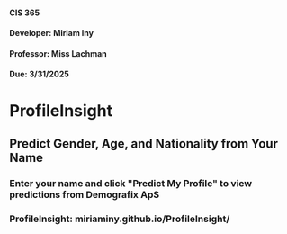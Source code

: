 #### CIS 365
#### Developer: Miriam Iny
#### Professor: Miss Lachman
#### Due: 3/31/2025

# ProfileInsight
## Predict Gender, Age, and Nationality from Your Name

### Enter your name and click "Predict My Profile" to view predictions from Demografix ApS

### ProfileInsight: miriaminy.github.io/ProfileInsight/